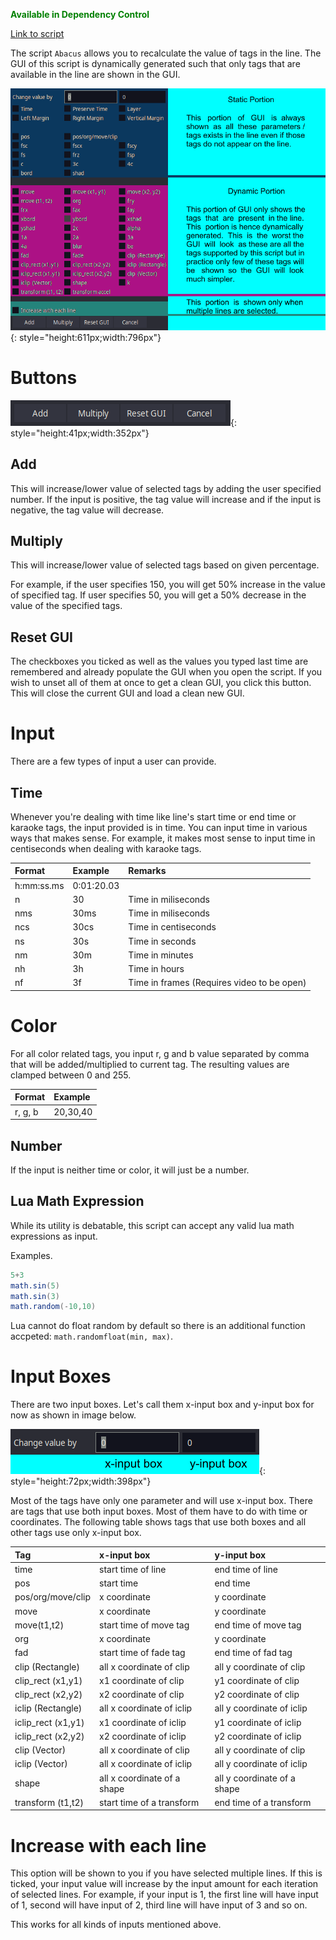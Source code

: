 <font color="green">**Available in Dependency Control**</font>

[Link to script](https://github.com/PhosCity/Aegisub-Scripts/blob/main/macros/phos.AddGrain.moon)

The script `Abacus` allows you to recalculate the value of tags in the line. The GUI of this script is dynamically generated such that only tags that are available in the line are shown in the GUI.

![image](./assets/abacusGUI.png){: style="height:611px;width:796px"}

# Buttons

![image](./assets/abacusbuttons.png){: style="height:41px;width:352px"}

## Add

This will increase/lower value of selected tags by adding the user specified number. If the input is positive, the tag value will increase and if the input is negative, the tag value will decrease.

## Multiply

This will increase/lower value of selected tags based on given percentage.

For example, if the user specifies 150, you will get 50% increase in the value of specified tag. If user specifies 50, you will get a 50% decrease in the value of the specified tags.

## Reset GUI

The checkboxes you ticked as well as the values you typed last time are remembered and already populate the GUI when you open the script. If you wish to unset all of them at once to get a clean GUI, you click this button. This will close the current GUI and load a clean new GUI.

# Input

There are a few types of input a user can provide.

## Time

Whenever you're dealing with time like line's start time or end time or karaoke tags, the input provided is in time. You can input time in various ways that makes sense. For example, it makes most sense to input time in centiseconds when dealing with karaoke tags.

| Format     | Example    | Remarks                                    |
| :--------- | :--------- | :----------------------------------------- |
| h:mm:ss.ms | 0:01:20.03 |                                            |
| n          | 30         | Time in miliseconds                        |
| nms        | 30ms       | Time in miliseconds                        |
| ncs        | 30cs       | Time in centiseconds                       |
| ns         | 30s        | Time in seconds                            |
| nm         | 30m        | Time in minutes                            |
| nh         | 3h         | Time in hours                              |
| nf         | 3f         | Time in frames (Requires video to be open) |

# Color

For all color related tags, you input r, g and b value separated by comma that will be added/multiplied to current tag. The resulting values are clamped between 0 and 255.

| Format  | Example  |
| :------ | :------- |
| r, g, b | 20,30,40 |

## Number

If the input is neither time or color, it will just be a number.

## Lua Math Expression

While its utility is debatable, this script can accept any valid lua math expressions as input.

Examples.

```lua
5+3
math.sin(5)
math.sin(3)
math.random(-10,10)
```

Lua cannot do float random by default so there is an additional function accpeted: `math.randomfloat(min, max)`.

# Input Boxes

There are two input boxes. Let's call them x-input box and y-input box for now as shown in image below.

![image](./assets/abacusinputbox.png){: style="height:72px;width:398px"}

Most of the tags have only one parameter and will use x-input box. There are tags that use both input boxes. Most of them have to do with time or coordinates. The following table shows tags that use both boxes and all other tags use only x-input box.

| Tag                | x-input box                 | y-input box                 |
| :----------------- | :-------------------------- | :-------------------------- |
| time               | start time of line          | end time of line            |
| pos                | start time                  | end time                    |
| pos/org/move/clip  | x coordinate                | y coordinate                |
| move               | x coordinate                | y coordinate                |
| move(t1,t2)        | start time of move tag      | end time of move tag        |
| org                | x coordinate                | y coordinate                |
| fad                | start time of fade tag      | end time of fad tag         |
| clip (Rectangle)   | all x coordinate of clip    | all y coordinate of clip    |
| clip_rect (x1,y1)  | x1 coordinate of clip       | y1 coordinate of clip       |
| clip_rect (x2,y2)  | x2 coordinate of clip       | y2 coordinate of clip       |
| iclip (Rectangle)  | all x coordinate of iclip   | all y coordinate of iclip   |
| iclip_rect (x1,y1) | x1 coordinate of iclip      | y1 coordinate of iclip      |
| iclip_rect (x2,y2) | x2 coordinate of iclip      | y2 coordinate of iclip      |
| clip (Vector)      | all x coordinate of clip    | all y coordinate of clip    |
| iclip (Vector)     | all x coordinate of iclip   | all y coordinate of iclip   |
| shape              | all x coordinate of a shape | all y coordinate of a shape |
| transform (t1,t2)  | start time of a transform   | end time of a transform     |

# Increase with each line

This option will be shown to you if you have selected multiple lines. If this is ticked, your input value will increase by the input amount for each iteration of selected lines. For example, if your input is 1, the first line will have input of 1, second will have input of 2, third line will have input of 3 and so on.

This works for all kinds of inputs mentioned above.
